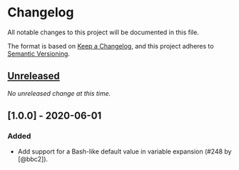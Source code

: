# Changelog

All notable changes to this project will be documented in this file.

The format is based on [Keep a Changelog](https://keepachangelog.com/en/1.0.0/), and this
project adheres to [Semantic Versioning](https://semver.org/spec/v2.0.0.html).

## [Unreleased]

*No unreleased change at this time.*

## [1.0.0] - 2020-06-01

### Added

- Add support for a Bash-like default value in variable expansion (#248 by [@bbc2]).


[#78]: https://github.com/theskumar/python-dotenv/issues/78

[@Flimm]: https://github.com/Flimm

[Unreleased]: https://github.com/theskumar/python-dotenv/compare/v0.13.0...HEAD


